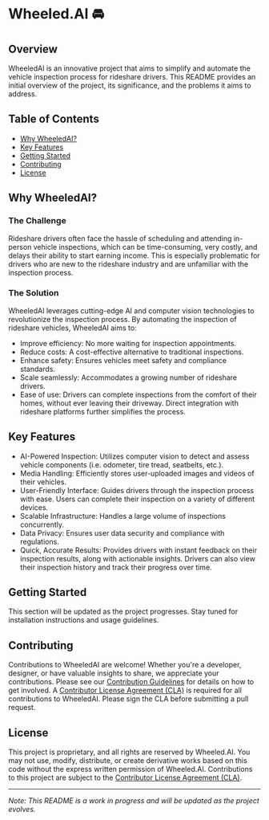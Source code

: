 # Wheeled.AI 🚘

## Overview

WheeledAI is an innovative project that aims to simplify and automate the
vehicle inspection process for rideshare drivers. This README provides an
initial overview of the project, its significance, and the problems it aims to
address.

## Table of Contents

- [Why WheeledAI?](#why-wheeledai)
- [Key Features](#key-features)
- [Getting Started](#getting-started)
- [Contributing](#contributing)
- [License](#license)

## Why WheeledAI?

### The Challenge

Rideshare drivers often face the hassle of scheduling and attending in-person
vehicle inspections, which can be time-consuming, very costly, and delays their
ability to start earning income. This is especially problematic for drivers who
are new to the rideshare industry and are unfamiliar with the inspection
process.

### The Solution

WheeledAI leverages cutting-edge AI and computer vision technologies to
revolutionize the inspection process. By automating the inspection of rideshare
vehicles, WheeledAI aims to:

- Improve efficiency: No more waiting for inspection appointments.
- Reduce costs: A cost-effective alternative to traditional inspections.
- Enhance safety: Ensures vehicles meet safety and compliance standards.
- Scale seamlessly: Accommodates a growing number of rideshare drivers.
- Ease of use: Drivers can complete inspections from the comfort of their homes,
  without ever leaving their driveway. Direct integration with rideshare
  platforms further simplifies the process.

## Key Features

- AI-Powered Inspection: Utilizes computer vision to detect and assess vehicle
  components (i.e. odometer, tire tread, seatbelts, etc.).
- Media Handling: Efficiently stores user-uploaded images and videos of their
  vehicles.
- User-Friendly Interface: Guides drivers through the inspection process with
  ease. Users can complete their inspection on a variety of different devices.
- Scalable Infrastructure: Handles a large volume of inspections concurrently.
- Data Privacy: Ensures user data security and compliance with regulations.
- Quick, Accurate Results: Provides drivers with instant feedback on their
  inspection results, along with actionable insights. Drivers can also view
  their inspection history and track their progress over time.

## Getting Started

This section will be updated as the project progresses. Stay tuned for
installation instructions and usage guidelines.

## Contributing

Contributions to WheeledAI are welcome! Whether you're a developer, designer, or
have valuable insights to share, we appreciate your contributions. Please see
our [Contribution Guidelines](CONTRIBUTIONS.md) for details on how to get
involved. A
[Contributor License Agreement (CLA)](https://yahoo.github.io/oss-guide/docs/resources/what-is-cla.html)
is required for all contributions to WheeledAI. Please sign the CLA before
submitting a pull request.

## License

This project is proprietary, and all rights are reserved by Wheeled.AI. You may
not use, modify, distribute, or create derivative works based on this code
without the express written permission of Wheeled.AI. Contributions to this
project are subject to the
[Contributor License Agreement (CLA)](https://yahoo.github.io/oss-guide/docs/resources/what-is-cla.html).

---

_Note: This README is a work in progress and will be updated as the project
evolves._
